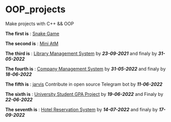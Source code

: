 # OOP_projects

Make projects with C++ && OOP

**The first is** :  [Snake Game](https://github.com/AnisBazzine/OOP_projects/tree/main/Snake_game)


**The second is** :  [Mini AtM](https://github.com/AnisBazzine/OOP_projects/tree/main/Mini%20ATM)

**The third is** :  [Library Management System](https://github.com/AnisBazzine/OOP_projects/tree/main/Library%20mangment%20system) by ***23-09-2021*** and finaly by ***31-05-2022***

**The fourth is** :  [Company Management System](https://github.com/AnisBazzine/OOP_projects/tree/main/Company%20management%20system) by ***31-05-2022*** and finaly by ***18-06-2022*** 

**The fifth is** :  [jarvis](https://github.com/AnisBazzine/jarvis)
        Contribute in open source Telegram bot by ***11-06-2022***

**The sixth is** :  [University Student GPA Project](https://github.com/AnisBazzine/OOP_projects/tree/main/Universty%20Student%20GPA) by ***19-06-2022*** and Finaly by ***22-06-2022*** 

**The seventh is** :  [Hotel Reservation System](https://github.com/AnisBazzine/OOP_projects/tree/main/Hotel%20Reservation%20System) by ***14-07-2022*** and finaly by ***17-09-2022***
